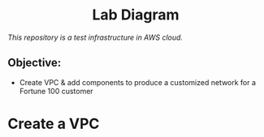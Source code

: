 <h1 align="center">Lab Diagram</h1>

_This repository is a test infrastructure in AWS cloud._
## Objective:
* Create VPC & add components to produce a customized network for a Fortune 100 customer
# Create a VPC